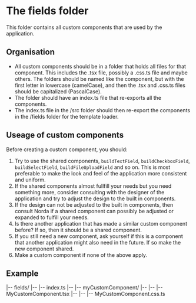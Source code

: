 # The fields folder

This folder contains all custom components that are used by the application.

## Organisation

- All custom components should be in a folder that holds all files for that component. This includes the .tsx file, possibly a .css.ts file and maybe others.
  The folders should be named like the component, but with the first letter in lowercase (camelCase), and then the .tsx and .css.ts files should be capitalized (PascalCase).
- The folder should have an index.ts file that re-exports all the components.
- The index.ts file in the /src folder should then re-export the components in the /fields folder for the template loader.

## Useage of custom components

Before creating a custom component, you should:

1. Try to use the shared components, `buildTextField`, `buildCheckboxField`, `buildSelectField`, `buildFileUploadField` and so on. This is most preferable to make the look and feel of the application more consistent and uniform.
2. If the shared components almost fullfill your needs but you need something more, consider consulting with the designer of the application and try to adjust the design to the built in components.
3. If the design can not be adjusted to the built in components, then consult Norda if a shared component can possibly be adjusted or expanded to fulfill your needs.
4. Is there another application that has made a similar custom component before? If so, then it should be a shared component.
5. If you still need a new component, ask yourself if this is a component that another application might also need in the future. If so make the new component shared.
6. Make a custom component if none of the above apply.

## Example

|-- fields/
|-- |-- index.ts
|-- |-- myCustomComponent/
|-- |-- |-- MyCustomComponent.tsx
|-- |-- |-- MyCustomComponent.css.ts
